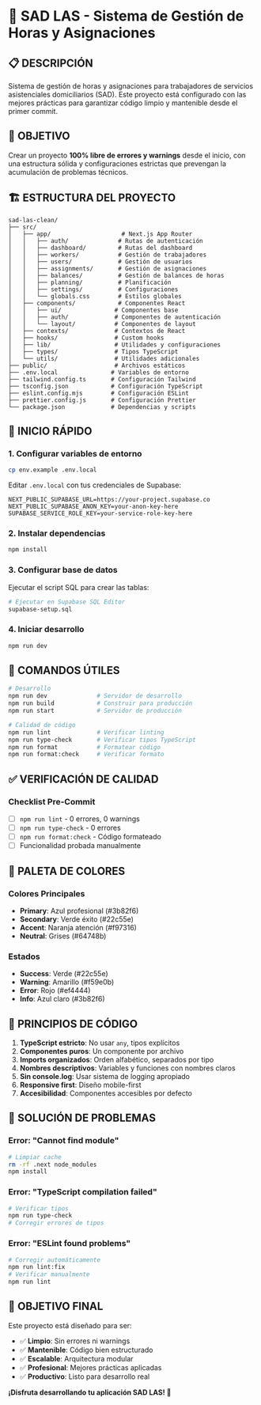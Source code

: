 # 🚀 SAD LAS - Sistema de Gestión de Horas y Asignaciones

## 📋 **DESCRIPCIÓN**

Sistema de gestión de horas y asignaciones para trabajadores de servicios asistenciales
domiciliarios (SAD). Este proyecto está configurado con las mejores prácticas para garantizar código
limpio y mantenible desde el primer commit.

## 🎯 **OBJETIVO**

Crear un proyecto **100% libre de errores y warnings** desde el inicio, con una estructura sólida y
configuraciones estrictas que prevengan la acumulación de problemas técnicos.

## 🏗️ **ESTRUCTURA DEL PROYECTO**

```
sad-las-clean/
├── src/
│   ├── app/                    # Next.js App Router
│   │   ├── auth/              # Rutas de autenticación
│   │   ├── dashboard/         # Rutas del dashboard
│   │   ├── workers/           # Gestión de trabajadores
│   │   ├── users/             # Gestión de usuarios
│   │   ├── assignments/       # Gestión de asignaciones
│   │   ├── balances/          # Gestión de balances de horas
│   │   ├── planning/          # Planificación
│   │   ├── settings/          # Configuraciones
│   │   └── globals.css        # Estilos globales
│   ├── components/            # Componentes React
│   │   ├── ui/               # Componentes base
│   │   ├── auth/             # Componentes de autenticación
│   │   └── layout/           # Componentes de layout
│   ├── contexts/             # Contextos de React
│   ├── hooks/                # Custom hooks
│   ├── lib/                  # Utilidades y configuraciones
│   ├── types/                # Tipos TypeScript
│   └── utils/                # Utilidades adicionales
├── public/                   # Archivos estáticos
├── .env.local               # Variables de entorno
├── tailwind.config.ts       # Configuración Tailwind
├── tsconfig.json            # Configuración TypeScript
├── eslint.config.mjs        # Configuración ESLint
├── prettier.config.js       # Configuración Prettier
└── package.json             # Dependencias y scripts
```

## 🚀 **INICIO RÁPIDO**

### **1. Configurar variables de entorno**

```bash
cp env.example .env.local
```

Editar `.env.local` con tus credenciales de Supabase:

```env
NEXT_PUBLIC_SUPABASE_URL=https://your-project.supabase.co
NEXT_PUBLIC_SUPABASE_ANON_KEY=your-anon-key-here
SUPABASE_SERVICE_ROLE_KEY=your-service-role-key-here
```

### **2. Instalar dependencias**

```bash
npm install
```

### **3. Configurar base de datos**

Ejecutar el script SQL para crear las tablas:

```bash
# Ejecutar en Supabase SQL Editor
supabase-setup.sql
```

### **4. Iniciar desarrollo**

```bash
npm run dev
```

## 🔧 **COMANDOS ÚTILES**

```bash
# Desarrollo
npm run dev              # Servidor de desarrollo
npm run build            # Construir para producción
npm run start            # Servidor de producción

# Calidad de código
npm run lint             # Verificar linting
npm run type-check       # Verificar tipos TypeScript
npm run format           # Formatear código
npm run format:check     # Verificar formato
```

## ✅ **VERIFICACIÓN DE CALIDAD**

### **Checklist Pre-Commit**

- [ ] `npm run lint` - 0 errores, 0 warnings
- [ ] `npm run type-check` - 0 errores
- [ ] `npm run format:check` - Código formateado
- [ ] Funcionalidad probada manualmente

## 🎨 **PALETA DE COLORES**

### **Colores Principales**

- **Primary**: Azul profesional (#3b82f6)
- **Secondary**: Verde éxito (#22c55e)
- **Accent**: Naranja atención (#f97316)
- **Neutral**: Grises (#64748b)

### **Estados**

- **Success**: Verde (#22c55e)
- **Warning**: Amarillo (#f59e0b)
- **Error**: Rojo (#ef4444)
- **Info**: Azul claro (#3b82f6)

## 🎯 **PRINCIPIOS DE CÓDIGO**

1. **TypeScript estricto**: No usar `any`, tipos explícitos
2. **Componentes puros**: Un componente por archivo
3. **Imports organizados**: Orden alfabético, separados por tipo
4. **Nombres descriptivos**: Variables y funciones con nombres claros
5. **Sin console.log**: Usar sistema de logging apropiado
6. **Responsive first**: Diseño mobile-first
7. **Accesibilidad**: Componentes accesibles por defecto

## 🚨 **SOLUCIÓN DE PROBLEMAS**

### **Error: "Cannot find module"**

```bash
# Limpiar cache
rm -rf .next node_modules
npm install
```

### **Error: "TypeScript compilation failed"**

```bash
# Verificar tipos
npm run type-check
# Corregir errores de tipos
```

### **Error: "ESLint found problems"**

```bash
# Corregir automáticamente
npm run lint:fix
# Verificar manualmente
npm run lint
```

## 🎯 **OBJETIVO FINAL**

Este proyecto está diseñado para ser:

- ✅ **Limpio**: Sin errores ni warnings
- ✅ **Mantenible**: Código bien estructurado
- ✅ **Escalable**: Arquitectura modular
- ✅ **Profesional**: Mejores prácticas aplicadas
- ✅ **Productivo**: Listo para desarrollo real

**¡Disfruta desarrollando tu aplicación SAD LAS! 🚀**
